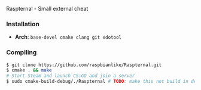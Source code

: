 Raspternal - Small external cheat

### Installation

* **Arch**: `base-devel cmake clang git xdotool`

### Compiling

```bash
$ git clone https://github.com/raspbianlike/Raspternal.git
$ cmake . && make
# Start Steam and launch CS:GO and join a server
$ sudo cmake-build-debug/./Raspternal # TODO: make this not build in debug all the time
```


